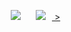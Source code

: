 <a href="https://www.instagram.com/csesc_41st/" target="_blank"> <img 
        src="http://img.shields.io/badge/-csesc_41st-pink?style=flat&logo=Instagram&link=https://instagram.com/csesc_41st/"
        style="height : auto; margin-left : 10px; margin-right : 10px;"/></a>
<a href=""> <img 
        src="http://img.shields.io/badge/-inha_cse@naver.com-white?style=flat&logo=Naver&link="
                    style="height : auto; margin-left : 10px; margin-right: 10px;"/> 
        ></a>
        

